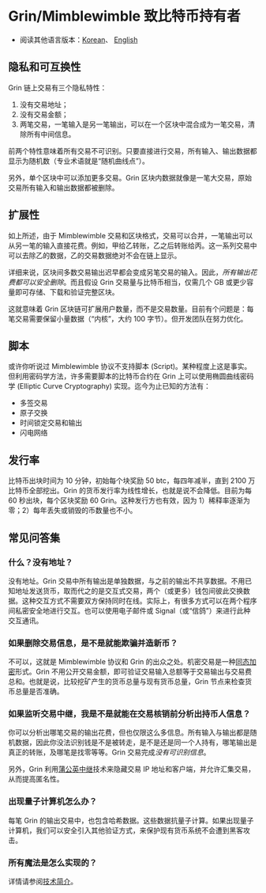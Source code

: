 
# Grin/Mimblewimble 致比特币持有者

* 阅读其他语言版本：[Korean](grin4bitcoiners_KR.md)、 [English](grin4bitcoiners.md)

## 隐私和可互换性

Grin 链上交易有三个隐私特性：

1. 没有交易地址；
2. 没有交易金额；
3. 两笔交易，一笔输入是另一笔输出，可以在一个区块中混合成为一笔交易，清除所有中间信息。

前两个特性意味着所有交易不可识别。只要直接进行交易，所有输入、输出数据都显示为随机数（专业术语就是“随机曲线点”）。

另外，单个区块中可以添加更多交易。Grin 区块内数据就像是一笔大交易，原始交易所有输入和输出数据都被删除。

## 扩展性

如上所述，由于 Mimblewimble 交易和区块格式，交易可以合并，一笔输出可以从另一笔的输入直接花费。例如，甲给乙转账，乙之后转账给丙。这一系列交易中可以去除乙的数据，乙的交易数据绝对不会在链上显示。

详细来说，区块间多数交易输出迟早都会变成另笔交易的输入。因此，*所有输出花费都可以安全删除*。而且假设 Grin 交易量与比特币相当，仅需几个 GB 或更少容量即可存储、下载和验证完整区块。

这就意味着 Grin 区块链可扩展用户数量，而不是交易数量。目前有个问题是：每笔交易需要保留小量数据（“内核”，大约 100 字节）。但开发团队在努力优化。

## 脚本


或许你听说过 Mimblewimble 协议不支持脚本 (Script)。某种程度上这是事实。但利用密码学方法，许多需要脚本的比特币合约在 Grin 上可以使用椭圆曲线密码学 (Elliptic Curve Cryptography) 实现。迄今为止已知的方法有：

* 多签交易
* 原子交换
* 时间锁定交易和输出
* 闪电网络

## 发行率

比特币出块时间为 10 分钟，初始每个块奖励 50 btc，每四年减半，直到 2100 万比特币全部挖出。Grin 的货币发行率为线性增长，也就是说不会降低。目前为每 60 秒出块，每个区块奖励 60 Grin。这种发行方也有效，因为 1）稀释率逐渐为零；2）每年丢失或销毁的币数量也不小。

## 常见问答集

### 什么？没有地址？

没有地址。Grin 交易中所有输出是单独数据，与之前的输出不共享数据。不用已知地址发送货币，取而代之的是交互式交易，两个（或更多）钱包间彼此交换数据。这种交互方式不需要双方保持同时在线。实际上，有很多方式可以在两个程序间私密安全地进行交互。也可以使用电子邮件或 Signal（或“信鸽”）来进行此种交互通讯。

### 如果删除交易信息，是不是就能欺骗并造新币？

不可以，这就是 Mimblewimble 协议和 Grin 的出众之处。机密交易是一种[同态加密](https://en.wikipedia.org/wiki/Homomorphic_encryption)形式。Grin 不用公开交易金额，即可验证交易输入总额等于交易输出与交易费总和。也就是说，比较挖矿产生的货币总量与现有货币总量，Grin 节点来检查货币总量是否准确。

### 如果监听交易中继，我是不是就能在交易核销前分析出持币人信息？

你可以分析出哪笔交易的输出花费，但也仅限这么多信息。所有输入与输出都是随机数据，因此你没法识别钱是不是被转走，是不是还是同一个人持有，哪笔输出是真正的转账，及哪笔是找零等等。Grin 交易完成*没有可识别信息*。

另外，Grin 利用[蒲公英中继](dandelion/dandelion.md)技术来隐藏交易 IP 地址和客户端，并允许汇集交易，从而提高匿名性。

### 出现量子计算机怎么办？

每笔 Grin 的输出交易中，也包含哈希数据。这些数据抗量子计算。如果出现量子计算机，我们可以安全引入其他验证方式，来保护现有货币系统不会遭到黑客攻击。

### 所有魔法是怎么实现的？

详情请参阅[技术简介](intro.md)。
